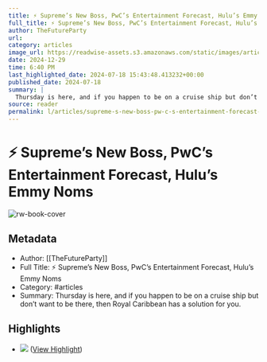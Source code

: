 ```yaml
---
title: ⚡ Supreme’s New Boss, PwC’s Entertainment Forecast, Hulu’s Emmy Noms
full_title: ⚡ Supreme’s New Boss, PwC’s Entertainment Forecast, Hulu’s Emmy Noms
author: TheFutureParty
url: 
category: articles
image_url: https://readwise-assets.s3.amazonaws.com/static/images/article4.6bc1851654a0.png
date: 2024-12-29
time: 6:40 PM
last_highlighted_date: 2024-07-18 15:43:48.413232+00:00
published_date: 2024-07-18
summary: |
  Thursday is here, and if you happen to be on a cruise ship but don’t want to be there, then Royal Caribbean has a solution for you.
source: reader
permalink: l/articles/supreme-s-new-boss-pw-c-s-entertainment-forecast-hulu-s-emmy-noms
---
```

# ⚡ Supreme’s New Boss, PwC’s Entertainment Forecast, Hulu’s Emmy Noms

![rw-book-cover](https://readwise-assets.s3.amazonaws.com/static/images/article4.6bc1851654a0.png)

## Metadata
- Author: [[TheFutureParty]]
- Full Title: ⚡ Supreme’s New Boss, PwC’s Entertainment Forecast, Hulu’s Emmy Noms
- Category: #articles
- Summary: Thursday is here, and if you happen to be on a cruise ship but don’t want to be there, then Royal Caribbean has a solution for you.

## Highlights
- ![](https://media.beehiiv.com/cdn-cgi/image/fit=scale-down,format=auto,onerror=redirect,quality=80/uploads/asset/file/8bc2fa0f-5102-4103-b7d6-121c5960116b/supreme_july_18.jpg?t=1721268568) ([View Highlight](https://read.readwise.io/read/01j33872rbya7cjtayweefr1zw))



